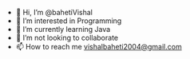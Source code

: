 - 👋 Hi, I’m @bahetiVishal
- 👀 I’m interested in Programming
- 🌱 I’m currently learning Java
- 💞️ I’m not looking to collaborate 
- 📫 How to reach me vishalbaheti2004@gmail.com

<!---
bahetiVishal/bahetiVishal is a ✨ special ✨ repository because its `README.md` (this file) appears on your GitHub profile.
You can click the Preview link to take a look at your changes.
--->
